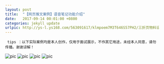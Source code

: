 ```yaml
---
layout: post
title:  "【网页推文案例】语音笔记功能介绍"
date:   2017-09-14 00:01:00 +0800
categories: jekyll update
urlpic: http://ys-l.ys168.com/563091617/klmpoem7M3T646S57PH2/三折页物料设计%20-%20网页封面图.jpg
---
```



` tips ：以下实际案例均是本人创作，仅用于面试展示，不作其它用途，未经本人同意，请勿传播。谢谢谅解！`

![pic](http://ys-g.ys168.com/563091636/g3N5U454WFGQ8Hlmnnlj/鸭折页展示%20-%201.jpg)
![pic](http://ys-g.ys168.com/563091636/g3N5U454WFGQ8Ilmnnlj/鸭折页展示%20-%201-2.jpg)
![pic](http://ys-l.ys168.com/563091627/jnlrkfm7M3T646S5LPHI/鸭折页展示%20-%202.jpg)
![pic](http://ys-l.ys168.com/563091628/n6K2V562T9KNGLjnlrkf/鸭折页展示%20-%203.jpg)
